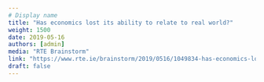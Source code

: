 ```yaml
---
# Display name
title: "Has economics lost its ability to relate to real world?"
weight: 1500
date: 2019-05-16
authors: [admin]
media: "RTE Brainstorm"
link: "https://www.rte.ie/brainstorm/2019/0516/1049834-has-economics-lost-its-ability-to-relate-to-the-real-world/"
draft: false
---
```


